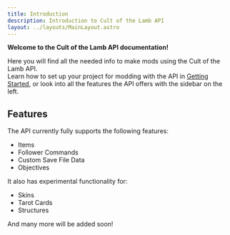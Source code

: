 ```yaml
---
title: Introduction
description: Introduction to Cult of the Lamb API
layout: ../layouts/MainLayout.astro
---
```


**Welcome to the Cult of the Lamb API documentation!**

Here you will find all the needed info to make mods using the Cult of the Lamb API.  
Learn how to set up your project for modding with the API in [Getting Started](/getting-started), or look into all the features the API offers with the sidebar on the left.

## Features

The API currently fully supports the following features:

-   Items
-   Follower Commands
-   Custom Save File Data
-   Objectives

It also has experimental functionality for:

-   Skins
-   Tarot Cards
-   Structures

And many more will be added soon!
